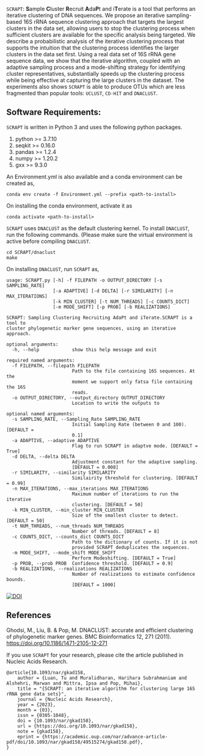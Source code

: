 ```SCRAPT```: **S**ample **C**luster **R**ecruit **A**da**P**t and i**T**erate is a tool that performs an iterative clustering of DNA sequences.  We propose an iterative sampling-based 16S rRNA sequence clustering approach that targets the largest clusters in the data set, allowing users to stop the clustering process when sufficient clusters are available for the specific analysis being targeted. We describe a probabilistic analysis of the iterative clustering process that supports the intuition that the clustering process identifies the larger clusters in the data set first. Using a real data set of 16S rRNA gene sequence data, we show that the iterative algorithm, coupled with an adaptive sampling process and a mode-shifting strategy for identifying cluster representatives, substantially speeds up the clustering process while being effective at capturing the large clusters in the dataset. The experiments also shows ```SCRAPT``` is able to produce OTUs which are less fragmented than popular tools: ```UCLUST```, ```CD-HIT``` and  ```DNACLUST```.

## Software Requirements:

```SCRAPT``` is written in Python 3 and uses the following python packages. 
1. python >= 3.7.10
2. seqkit >= 0.16.0
3. pandas >= 1.2.4
4. numpy >= 1.20.2
5. gxx >= 9.3.0

An Environment.yml is also available and a conda environment can be created as,
```
conda env create -f Environment.yml --prefix <path-to-install>
```

On installing the conda environment, activate it as
```
conda activate <path-to-install>
```

```SCRAPT``` uses ```DNACLUST``` as the default clustering kernel.  To install ```DNACLUST```, run the following commands. (Please make sure the virtual environment is active before compiling ```DNACLUST```.
```
cd SCRAPT/dnaclust
make
```
On installing ```DNACLUST```, run ```SCRAPT``` as, 

```
usage: SCRAPT.py [-h] -f FILEPATH -o OUTPUT_DIRECTORY [-s SAMPLING_RATE]
                 [-a ADAPTIVE] [-d DELTA] [-r SIMILARITY] [-n MAX_ITERATIONS]
                 [-k MIN_CLUSTER] [-t NUM_THREADS] [-c COUNTS_DICT]
                 [-m MODE_SHIFT] [-p PROB] [-b REALIZATIONS]

SCRAPT: Sampling Clustering Recruiting AdaPt and iTerate.SCRAPT is a tool to
cluster phylogenetic marker gene sequences, using an iterative approach.

optional arguments:
  -h, --help            show this help message and exit

required named arguments:
  -f FILEPATH, --filepath FILEPATH
                        Path to the file containing 16S sequences. At the
                        moment we support only fatsa file containing the 16S
                        reads.
  -o OUTPUT_DIRECTORY, --output_directory OUTPUT_DIRECTORY
                        Location to write the outputs to

optional named arguments:
  -s SAMPLING_RATE, --Sampling_Rate SAMPLING_RATE
                        Initial Sampling Rate (between 0 and 100). [DEFAULT =
                        0.1]
  -a ADAPTIVE, --adaptive ADAPTIVE
                        Flag to run SCRAPT in adaptve mode. [DEFAULT = True]
  -d DELTA, --delta DELTA
                        Adjustment constant for the adaptive sampling.
                        [DEFAULT = 0.008]
  -r SIMILARITY, --similarity SIMILARITY
                        Similairity threshold for clustering. [DEFAULT = 0.99]
  -n MAX_ITERATIONS, --max_iterations MAX_ITERATIONS
                        Maximum number of iterations to run the iterative
                        clustering. [DEFAULT = 50]
  -k MIN_CLUSTER, --min_cluster MIN_CLUSTER
                        Size of the smallest cluster to detect. [DEFAULT = 50]
  -t NUM_THREADS, --num_threads NUM_THREADS
                        Number of threads. [DEFAULT = 8]
  -c COUNTS_DICT, --counts_dict COUNTS_DICT
                        Path to the dictionary of counts. If it is not
                        provided SCRAPT deduplicates the sequences.
  -m MODE_SHIFT, --mode_shift MODE_SHIFT
                        Perform Modeshifting. [DEFAULT = True]
  -p PROB, --prob PROB  Confidence threshold. [DEFAULT = 0.9]
  -b REALIZATIONS, --realizations REALIZATIONS
                        Number of realizations to estimate confidence bounds.
                        [DEFAULT = 1000]
```

[![DOI](https://zenodo.org/badge/424442689.svg)](https://zenodo.org/badge/latestdoi/424442689)

## References
Ghodsi, M., Liu, B. & Pop, M. DNACLUST: accurate and efficient clustering of phylogenetic marker genes. BMC Bioinformatics 12, 271 (2011). https://doi.org/10.1186/1471-2105-12-271

If you use ```SCRAPT``` for your research, please cite the article published in Nucleic Acids Research.
```
@article{10.1093/nar/gkad158,
    author = {Luan, Tu and Muralidharan, Harihara Subrahmaniam and Alshehri, Marwan and Mittra, Ipsa and Pop, Mihai},
    title = "{SCRAPT: an iterative algorithm for clustering large 16S rRNA gene data sets}",
    journal = {Nucleic Acids Research},
    year = {2023},
    month = {03},
    issn = {0305-1048},
    doi = {10.1093/nar/gkad158},
    url = {https://doi.org/10.1093/nar/gkad158},
    note = {gkad158},
    eprint = {https://academic.oup.com/nar/advance-article-pdf/doi/10.1093/nar/gkad158/49515274/gkad158.pdf},
}
```
